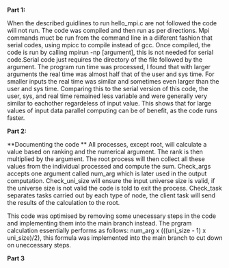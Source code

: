 **Part 1:**

When the described guidlines to run hello_mpi.c are not followed the code will not run. The code was compiled and then run as per directions. Mpi commands muct be run from the command line in a diiferent fashion that serial codes, using mpicc to compile instead of gcc. Once compiled, the code is run by calling mpirun -np [argument], this is not needed for serial code.Serial code just requires the directory of the file followed by the argument. 
The program run time was processed, I found that with larger arguments the real time was almost half that of the user and sys time. For smaller inputs the real time was similar and sometimes even larger than the user and sys time.
Comparing this to the serial version of this code, the user, sys, and real time remained less variable and were generally very similar to eachother regardeless of input value. This shows that for large values of input data parallel computing can be of benefit, as the code runs faster.


**Part 2:**

**Documenting the code **
All processes, except root, will calculate a value based on ranking and the numerical argument. The rank is then multiplied by the argument. 
The root process will then collect all these values from the individual processed and compute the sum. 
Check_args accepts one argument called num_arg which is later used in the output computation. 
Check_uni_size will ensure the input universe size is valid, if the universe size is not valid the code is told to exit the process.
Check_task separates tasks carried out by each type of node, the client task will send the results of the calculation to the root. 

This code was optimised by removing some unecessary steps in the code and implementing them into the main branch instead. The prgram calculation essentially performs as follows: num_arg x (((uni_size - 1) x uni_size)/2), this formula was implemented into the main branch to cut down on uneccessary steps.

**Part 3**

